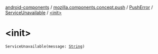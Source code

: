 [android-components](../../../index.md) / [mozilla.components.concept.push](../../index.md) / [PushError](../index.md) / [ServiceUnavailable](index.md) / [&lt;init&gt;](./-init-.md)

# &lt;init&gt;

`ServiceUnavailable(message: `[`String`](https://kotlinlang.org/api/latest/jvm/stdlib/kotlin/-string/index.html)`)`